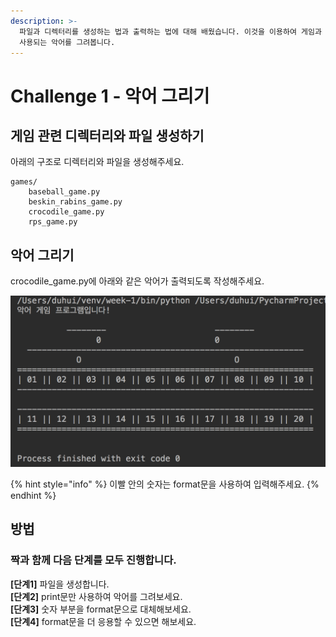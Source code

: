 ```yaml
---
description: >-
  파일과 디렉터리를 생성하는 법과 출력하는 법에 대해 배웠습니다. 이것을 이용하여 게임과 관련된 디렉터리와 파일을 생성하고, 악어 게임에서
  사용되는 악어를 그려봅니다.
---
```


# Challenge 1 - 악어 그리기

## 게임 관련 디렉터리와 파일 생성하기

아래의 구조로 디렉터리와 파일을 생성해주세요.

```text
games/
    baseball_game.py
    beskin_rabins_game.py
    crocodile_game.py
    rps_game.py
```

## 악어 그리기

crocodile\_game.py에 아래와 같은 악어가 출력되도록 작성해주세요.

![&#xC644;&#xC131;&#xB41C; &#xC545;&#xC5B4; &#xAC8C;&#xC784;](../../.gitbook/assets/image%20%2854%29.png)

{% hint style="info" %}
이빨 안의 숫자는 format문을 사용하여 입력해주세요.
{% endhint %}

## 방법 <a id="undefined-2"></a>

### **짝과** **함께** **다음** **단계를** **모두** **진행합니다.** <a id="undefined-4"></a>

**\[단계1\]** 파일을 생성합니다.   
**\[단계2\]** print문만 사용하여 악어를 그려보세요.  
**\[단계3\]** 숫자 부분을 format문으로 대체해보세요.  
**\[단계4\]** format문을 더 응용할 수 있으면 해보세요.

